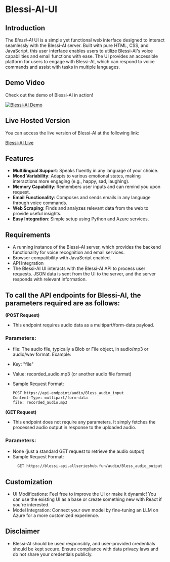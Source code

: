 # Blessi-AI-UI

## Introduction
The *Blessi-AI* UI is a simple yet functional web interface designed to interact seamlessly with the Blessi-AI server. Built with pure HTML, CSS, and JavaScript, this user interface enables users to utilize Blessi-AI's voice capabilities and email functions with ease. The UI provides an accessible platform for users to engage with Blessi-AI, which can respond to voice commands and assist with tasks in multiple languages.

## Demo Video
Check out the demo of Blessi-AI in action!

[![Blessi-AI Demo](https://img.youtube.com/vi/OyDJ7AkI3zU/0.jpg)](https://www.youtube.com/watch?v=OyDJ7AkI3zU)

## Live Hosted Version
You can access the live version of Blessi-AI at the following link:

[Blessi-AI Live](https://blessi.xyz)

## Features
- **Multilingual Support**: Speaks fluently in any language of your choice.
- **Mood Variability**: Adapts to various emotional states, making interactions more engaging (e.g., happy, sad, laughing).
- **Memory Capability**: Remembers user inputs and can remind you upon request.
- **Email Functionality**: Composes and sends emails in any language through voice commands.
- **Web Scraping**: Finds and analyzes relevant data from the web to provide useful insights.
- **Easy Integration**: Simple setup using Python and Azure services.


## Requirements
- A running instance of the Blessi-AI server, which provides the backend functionality for voice recognition and email services.
- Browser compatibility with JavaScript enabled.
- API Integration
- The Blessi-AI UI interacts with the Blessi-AI API to process user requests. JSON data is sent from the UI to the server, and the server responds with relevant information.

## To call the API endpoints for Blessi-AI, the parameters required are as follows:
**(POST Request)**
- This endpoint requires audio data as a multipart/form-data payload.

### Parameters:

- file: The audio file, typically a Blob or File object, in audio/mp3 or audio/wav format.
Example:

- Key: "file"
- Value: recorded_audio.mp3 (or another audio file format)
- Sample Request Format:
   ```bash
   POST https://api-endpoint/audio/Bless_audio_input
   Content-Type: multipart/form-data
   file: recorded_audio.mp3

**(GET Request)**
- This endpoint does not require any parameters. It simply fetches the processed audio output in response to the uploaded audio.

### Parameters:

- None (just a standard GET request to retrieve the audio output)
- Sample Request Format:
  ```bash
    GET https://blessi-api.allserieshub.fun/audio/Bless_audio_output

## Customization
- UI Modifications: Feel free to improve the UI or make it dynamic! You can use the existing UI as a base or create something new with React if you're interested.
- Model Integration: Connect your own model by fine-tuning an LLM on Azure for a more customized experience.

## Disclaimer
- Blessi-AI should be used responsibly, and user-provided credentials should be kept secure. Ensure compliance with data privacy laws and do not share your credentials publicly.
